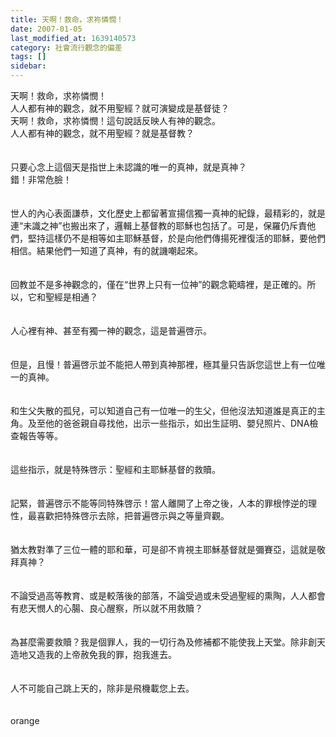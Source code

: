 ```yaml
---
title: 天啊！救命，求祢憐憫！
date: 2007-01-05
last_modified_at: 1639140573
category: 社會流行觀念的偏差
tags: []
sidebar: 
---
```


<p>天啊！救命，求祢憐憫！<br/>
人人都有神的觀念，就不用聖經？就可演變成是基督徒？<br/>
<!--more-->天啊！救命，求祢憐憫！這句說話反映人有神的觀念。<br/>
人人都有神的觀念，就不用聖經？就是基督教？<br/>
<br/>
<br/>
只要心念上這個天是指世上未認識的唯一的真神，就是真神？<br/>
錯！非常危臉！<br/>
<br/>
<br/>
世人的內心表面謙恭，文化歷史上都留著宣揚信獨一真神的紀錄，最精彩的，就是連“未識之神”也搬出來了，邏輯上基督教的耶穌也包括了。可是，保羅仍斥責他們，堅持這樣仍不是相等如主耶穌基督，於是向他們傳揚死裡復活的耶穌，要他們相信。結果他們一知道了真神，有的就譏嘲起來。<br/>
<br/>
<br/>
回教並不是多神觀念的，僅在“世界上只有一位神”的觀念範疇裡，是正確的。所以，它和聖經是相通？<br/>
<br/>
<br/>
人心裡有神、甚至有獨一神的觀念，這是普遍啓示。<br/>
<br/>
<br/>
但是，且慢！普遍啓示並不能把人帶到真神那裡，極其量只告訴您這世上有一位唯一的真神。<br/>
<br/>
<br/>
和生父失散的孤兒，可以知道自己有一位唯一的生父，但他沒法知道誰是真正的主角。及至他的爸爸親自尋找他，出示一些指示，如出生証明、嬰兒照片、DNA檢查報告等等。<br/>
<br/>
<br/>
這些指示，就是特殊啓示：聖經和主耶穌基督的救贖。<br/>
<br/>
<br/>
記緊，普遍啓示不能等同特殊啓示！當人離開了上帝之後，人本的罪根悖逆的理性，最喜歡把特殊啓示去除，把普遍啓示與之等量齊觀。<br/>
<br/>
<br/>
猶太教對準了三位一體的耶和華，可是卻不肯視主耶穌基督就是彌賽亞，這就是敬拜真神？<br/>
<br/>
<br/>
不論受過高等教育、或是較落後的部落，不論受過或未受過聖經的熏陶，人人都會有悲天憫人的心腸、良心醒察，所以就不用救贖？<br/>
<br/>
<br/>
為甚麼需要救贖？我是個罪人，我的一切行為及修補都不能使我上天堂。除非創天造地又造我的上帝赦免我的罪，抱我進去。<br/>
<br/>
<br/>
人不可能自己跳上天的，除非是飛機載您上去。<br/>
<br/>
<br/>
orange<br/>
 </p>
<p> </p>
<p> </p>
<p> </p>
